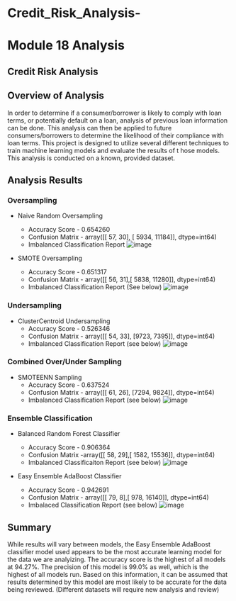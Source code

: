 # Credit_Risk_Analysis-
# Module 18 Analysis
## Credit Risk Analysis 

## Overview of Analysis
In order to determine if a consumer/borrower is likely to comply with loan terms, or potentially default on a loan, analysis of previous loan information can be done.  This analysis can then be applied to future consumers/borrowers to determine the likelihood of their compliance with loan terms.  This project is designed to utilize several different techniques to train machine learning models and evaluate the results of t hose models.  This analysis is conducted on a known, provided dataset.  

## Analysis Results 
### Oversampling 
* Naive Random Oversampling 
    * Accuracy Score - 0.654260
    * Confusion Matrix - array([[   57,    30], [ 5934, 11184]], dtype=int64)
    * Imbalanced Classification Report 
    ![image](https://github.com/klbrabec/Credit_Risk_Analysis-/blob/main/Images/Naive%20Random%20Oversampling%20Imbalanced%20Classification.JPG)

* SMOTE Oversampling 
    * Accuracy Score - 0.651317
    * Confusion Matrix - array([[   56,    31],[ 5838, 11280]], dtype=int64)
    * Imbalanced Classification Report (See below) 
![image](https://github.com/klbrabec/Credit_Risk_Analysis-/blob/main/Images/SMOTE%20Oversampling%20Imbalanced%20Classification.JPG)

### Undersampling 
* ClusterCentroid Undersampling
    * Accuracy Score - 0.526346
    * Confusion Matrix - array([[  54,   33], [9723, 7395]], dtype=int64)
    * Imbalanced Classification Report (see below)
    ![image](https://github.com/klbrabec/Credit_Risk_Analysis-/blob/main/Images/Centroid%20Imbalanced%20Classificaiton.JPG)

### Combined Over/Under Sampling
* SMOTEENN Sampling 
    * Accuracy Score - 0.637524
    * Confusion Matrix - array([[  61,   26], [7294, 9824]], dtype=int64)
    * Imbalanced Classification Report (see below)
    ![image](https://github.com/klbrabec/Credit_Risk_Analysis-/blob/main/Images/SMOTEENN%20Sampling%20imbalanced%20classification.JPG)

### Ensemble Classification 
* Balanced Random Forest Classifier 
    * Accuracy Score - 0.906364
    * Confusion Matrix -array([[   58,    29],[ 1582, 15536]], dtype=int64)
    * Imbalanced Classificaiton Report (see below)
    ![image](https://github.com/klbrabec/Credit_Risk_Analysis-/blob/main/Images/Balanced%20Random%20Forest%20Classifier.JPG)

* Easy Ensemble AdaBoost Classifier
    * Accuracy Score - 0.942691
    * Confusion Matrix - array([[   79,     8],[  978, 16140]], dtype=int64)
    * Imbalaced Classification Report (see below) 
    ![image](https://github.com/klbrabec/Credit_Risk_Analysis-/blob/main/Images/Easy%20Ensemble%20AdaBoost%20Classifier.JPG)

## Summary 
While results will vary between models, the Easy Ensemble AdaBoost classifier model used appears to be the most accurate learning model for the data we are analyizing.  The accuracy score is the highest of all models at 94.27%.  The precision of this model is 99.0% as well, which is the highest of all models run.  Based on this information, it can be assumed that results determined by this model are most likely to be accurate for the data being reviewed.  (Different datasets will require new analysis and review)
